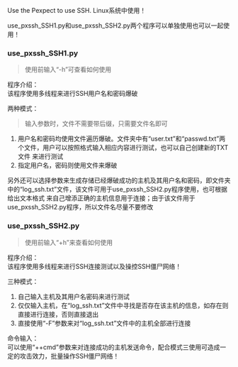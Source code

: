 Use the Pexpect to use SSH. Linux系统中使用！

use_pxssh_SSH1.py和use_pxssh_SSH2.py两个程序可以单独使用也可以一起使用！

### use_pxssh_SSH1.py
> 使用前输入“-h”可查看如何使用

程序介绍：<br>
该程序使用多线程来进行SSH用户名和密码爆破

两种模式：<br>
> 输入参数时，文件不需要带后缀，只需要文件名即可
1. 用户名和密码均使用文件遍历爆破。文件夹中有“user.txt”和“passwd.txt”两个文件，用户可以按照格式输入相应内容进行测试，也可以自己创建新的TXT文件
来进行测试
2. 指定用户名，密码则使用文件来爆破

另外还可以选择参数来生成存储已经爆破成功的主机及其用户名和密码，即文件夹中的“log_ssh.txt”文件，该文件可用于use_pxssh_SSH2.py程序使用，也可根据给出文本格式
来自己增添正确的主机信息用于连接；由于该文件用于use_pxssh_SSH2.py程序，所以文件名尽量不要修改

### use_pxssh_SSH2.py
> 使用前输入“+h”来查看如何使用

程序介绍：<br>
该程序使用多线程来进行SSH连接测试以及操控SSH僵尸网络！

三种模式：
1. 自己输入主机及其用户名密码来进行测试
2. 仅仅输入主机，在“log_ssh.txt”文件中寻找是否存在该主机的信息，如存在则直接进行连接，否则直接退出
3. 直接使用“-F”参数来对“log_ssh.txt”文件中的主机全部进行连接

命令输入：<br>
可以使用“++cmd”参数来对连接成功的主机发送命令，配合模式三使用可造成一定的攻击效力，批量操作SSH僵尸网络！
